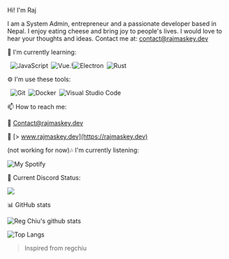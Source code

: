  Hi! I'm Raj



I am a System Admin, entrepreneur and a passionate developer based in Nepal. I enjoy eating cheese and bring joy to people's lives. I would love to hear your thoughts and ideas. Contact me at: contact@rajmaskey.dev  

🌱 I'm currently learning:

&ensp;![JavaScript](https://img.shields.io/badge/-JavaScript-000000?style=flat-square&logo=JavaScript)&ensp;![Vue.!](https://camo.githubusercontent.com/9c14e62cd86467f2a89cad5c9abe1179d8434477fe60b76860e4433859471c50/68747470733a2f2f696d672e736869656c64732e696f2f62616467652f2d5675652e6a732d3334343935453f7374796c653d666c61742d737175617265266c6f676f3d5675652e6a73)![Electron](https://img.shields.io/badge/-Electron-2b2e3b?style=flat-square&logo=Electron)&ensp;![Rust](https://img.shields.io/badge/-Rust-000000?style=flat-square&logo=Rust)&ensp;

⚙ I'm use these tools:

&ensp;![Git](https://img.shields.io/badge/-Git-3E2C00?style=flat-square&logo=Git)&ensp;![Docker](https://img.shields.io/badge/-Docker-384D54?style=flat-square&logo=Docker)&ensp;![Visual Studio Code](https://img.shields.io/badge/-VSCode-2C2C32?style=flat-square&logo=visual-studio-code&logoColor=0078D7)

📫 How to reach me:

💌 [Contact@rajmaskey.dev](mailto:contact@rajmaskey.dev)

📃   [> www.rajmaskey.dev](https://rajmaskey.dev) 

(not working for now)🎶 I'm currently listening:

![My Spotify](https://spotify-currently-playing-track.vercel.app/api)

🔗 Current Discord Status:

![](https://discord.c99.nl/widget/theme-3/490785640204599296.png)

📊 GitHub stats

![Reg Chiu's github stats](https://github-readme-stats.vercel.app/api?username=rajmaskey&show_icons=true&title_color=19F9D8&icon_color=19F9D8&bg_color=002B36&text_color=FFFFFF)

![Top Langs](https://github-readme-stats.vercel.app/api/top-langs/?username=rajmaskey&layout=compact&title_color=19F9D8&icon_color=19F9D8&bg_color=002B36&text_color=FFFFFF)



> Inspired from regchiu
